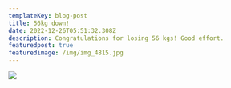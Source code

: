 ```yaml
---
templateKey: blog-post
title: 56kg down!
date: 2022-12-26T05:51:32.308Z
description: Congratulations for losing 56 kgs! Good effort.
featuredpost: true
featuredimage: /img/img_4815.jpg
---
```

![](/img/img_4815.jpg)